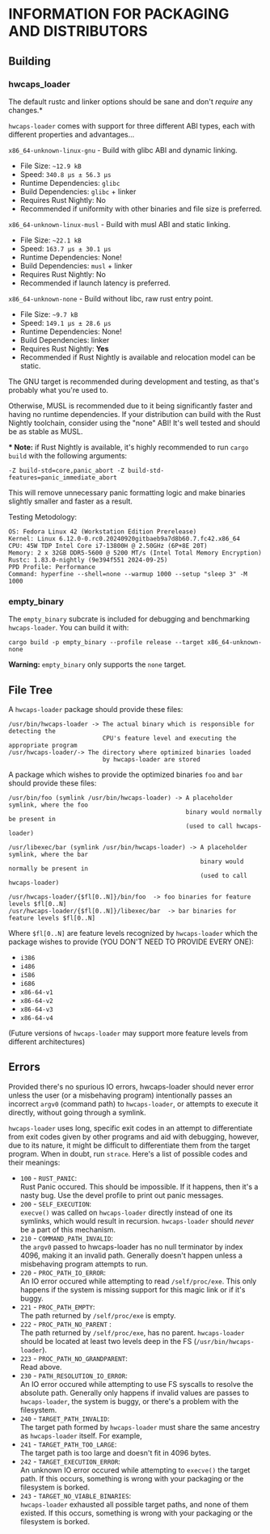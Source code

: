 # INFORMATION FOR PACKAGING AND DISTRIBUTORS

## Building

### hwcaps_loader

The default rustc and linker options should be sane and don't *require* any
changes.*

`hwcaps-loader` comes with support for three different ABI types, each with 
different properties and advantages...

`x86_64-unknown-linux-gnu` -
Build with glibc ABI and dynamic linking.

- File Size: `~12.9 kB`
- Speed: `340.8 µs ± 56.3 µs`
- Runtime Dependencies: `glibc`
- Build Dependencies: `glibc` + linker
- Requires Rust Nightly: No
- Recommended if uniformity with other binaries and file size is preferred.

`x86_64-unknown-linux-musl` -
Build with musl ABI and static linking.

- File Size: `~22.1 kB`
- Speed: `163.7 µs ± 30.1 µs`
- Runtime Dependencies: None!
- Build Dependencies: `musl` + linker
- Requires Rust Nightly: No
- Recommended if launch latency is preferred.

`x86_64-unknown-none` -
Build without libc, raw rust entry point.

- File Size: `~9.7 kB`
- Speed: `149.1 µs ± 28.6 µs`
- Runtime Dependencies: None!
- Build Dependencies: linker
- Requires Rust Nightly: **Yes**
- Recommended if Rust Nightly is available and relocation model can be static.

The GNU target is recommended during development and testing, as that's probably what you're used to.

Otherwise, MUSL is recommended due to it being significantly faster and having no runtime dependencies. 
If your distribution can build with the Rust Nightly toolchain, consider using the "none" ABI! It's well tested and should be as stable as MUSL. 

**\* Note:** if Rust Nightly is available, it's highly recommended to run `cargo build` with the following arguments:
```
-Z build-std=core,panic_abort -Z build-std-features=panic_immediate_abort
```
This will remove unnecessary panic formatting logic and make binaries slightly smaller and faster as a result.

Testing Metodology:
```
OS: Fedora Linux 42 (Workstation Edition Prerelease)
Kernel: Linux 6.12.0-0.rc0.20240920gitbaeb9a7d8b60.7.fc42.x86_64
CPU: 45W TDP Intel Core i7-13800H @ 2.50GHz (6P+8E 20T)
Memory: 2 x 32GB DDR5-5600 @ 5200 MT/s (Intel Total Memory Encryption)
Rustc: 1.83.0-nightly (9e394f551 2024-09-25)
PPD Profile: Performance
Command: hyperfine --shell=none --warmup 1000 --setup "sleep 3" -M 1000
```

### empty_binary

The `empty_binary` subcrate is included for debugging and benchmarking `hwcaps-loader`. You can build it with:
```
cargo build -p empty_binary --profile release --target x86_64-unknown-none
```
**Warning:** `empty_binary` only supports the `none` target.

## File Tree

A `hwcaps-loader` package should provide these files:
```
/usr/bin/hwcaps-loader -> The actual binary which is responsible for detecting the 
                          CPU's feature level and executing the appropriate program
/usr/hwcaps-loader/-> The directory where optimized binaries loaded 
                          by hwcaps-loader are stored
```

A package which wishes to provide the optimized binaries `foo` and `bar` should provide these files:
```
/usr/bin/foo (symlink /usr/bin/hwcaps-loader) -> A placeholder symlink, where the foo
                                                 binary would normally be present in
                                                 (used to call hwcaps-loader)

/usr/libexec/bar (symlink /usr/bin/hwcaps-loader) -> A placeholder symlink, where the bar
                                                     binary would normally be present in
                                                     (used to call hwcaps-loader)                                       

/usr/hwcaps-loader/{$fl[0..N]}/bin/foo  -> foo binaries for feature levels $fl[0..N] 
/usr/hwcaps-loader/{$fl[0..N]}/libexec/bar  -> bar binaries for feature levels $fl[0..N]
```
Where `$fl[0..N]` are feature levels recognized by `hwcaps-loader` which the package wishes to provide
(YOU DON'T NEED TO PROVIDE EVERY ONE):

- `i386`
- `i486`
- `i586`
- `i686`
- `x86-64-v1`
- `x86-64-v2`
- `x86-64-v3`
- `x86-64-v4`

(Future versions of `hwcaps-loader` may support more feature levels from different architectures)

## Errors

Provided there's no spurious IO errors, hwcaps-loader should never error unless 
the user (or a misbehaving program) intentionally passes an incorrect `argv0` (command path) to `hwcaps-loader`,
or attempts to execute it directly, without going through a symlink.

`hwcaps-loader` uses long, specific exit codes in an attempt to differentiate from exit codes
given by other programs and aid with debugging, however, due to its nature, it might be
difficult to differentiate them from the target program. When in doubt, run `strace`.
Here's a list of possible codes and their meanings:

- `100` - `RUST_PANIC`:  
Rust Panic occured. This should be impossible. If it happens, then it's a nasty bug.
Use the devel profile to print out panic messages.
- `200` - `SELF_EXECUTION`:  
`execve()` was called on `hwcaps-loader` directly instead of one its symlinks, which would
result in recursion. `hwcaps-loader` should *never* be a part of this mechanism.
- `210` - `COMMAND_PATH_INVALID`:  
the `argv0` passed to hwcaps-loader has no null terminator by index 4096, making it an
invalid path. Generally doesn't happen unless a misbehaving program attempts to run.
- `220` - `PROC_PATH_IO_ERROR`:  
An IO error occured while attempting to read `/self/proc/exe`. This only happens if
the system is missing support for this magic link or if it's buggy.
- `221` - `PROC_PATH_EMPTY`:  
The path returned by `/self/proc/exe` is empty.
- `222` - `PROC_PATH_NO_PARENT` :  
The path returned by `/self/proc/exe`, has no parent. `hwcaps-loader` should be located
at least two levels deep in the FS (`/usr/bin/hwcaps-loader`).
- `223` - `PROC_PATH_NO_GRANDPARENT`:  
Read above.
- `230` - `PATH_RESOLUTION_IO_ERROR`:  
An IO error occured while attempting to use FS syscalls to resolve the absolute path.
Generally only happens if invalid values are passes to `hwcaps-loader`, the system is buggy,
or there's a problem with the filesystem.
- `240` - `TARGET_PATH_INVALID`:  
The target path formed by `hwcaps-loader` must share the same ancestry as `hwcaps-loader` itself.
For example,
- `241` - `TARGET_PATH_TOO_LARGE`:  
The target path is too large and doesn't fit in 4096 bytes.
- `242` - `TARGET_EXECUTION_ERROR`:  
An unknown IO error occured while attempting to `execve()` the target path. If this
occurs, something is wrong with your packaging or the filesystem is borked.
- `243` - `TARGET_NO_VIABLE_BINARIES`:  
`hwcaps-loader` exhausted all possible target paths, and none of them existed. If this
occurs, something is wrong with your packaging or the filesystem is borked.
